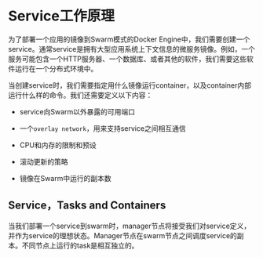 # Service工作原理

为了部署一个应用的镜像到Swarm模式的Docker Engine中，我们需要创建一个service。通常service是拥有大型应用系统上下文信息的微服务镜像。例如，一个服务可能包含一个HTTP服务器、一个数据库、或者其他的软件，我们需要这些软件运行在一个分布式环境中。

当创建service时，我们需要指定用什么镜像运行container，以及container内部运行什么样的命令。我们还需要定义以下内容：

- service向Swarm以外暴露的可用端口

- 一个`overlay network`，用来支持service之间相互通信

- CPU和内存的限制和预设

- 滚动更新的策略

- 镜像在Swarm中运行的副本数

## Service，Tasks and Containers

当我们部署一个service到swarm时，manager节点将接受我们对service定义，并作为service的理想状态。Manager节点在swarm节点之间调度service的副本。不同节点上运行的task是相互独立的。

